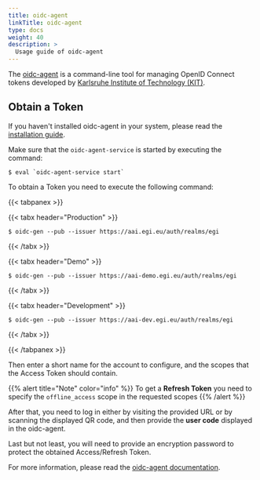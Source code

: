 ```yaml
---
title: oidc-agent
linkTitle: oidc-agent
type: docs
weight: 40
description: >
  Usage guide of oidc-agent
---
```


The [oidc-agent](https://github.com/indigo-dc/oidc-agent) is a command-line tool
for managing OpenID Connect tokens developed by
[Karlsruhe Institute of Technology (KIT)](https://www.kit.edu/).

## Obtain a Token

If you haven't installed oidc-agent in your system, please read the
[installation guide](https://indigo-dc.gitbook.io/oidc-agent/installation).

Make sure that the `oidc-agent-service` is started by executing the command:

```shell
$ eval `oidc-agent-service start`
```

To obtain a Token you need to execute the following command:

{{< tabpanex >}}

{{< tabx header="Production" >}}

```shell
$ oidc-gen --pub --issuer https://aai.egi.eu/auth/realms/egi
```

{{< /tabx >}}

{{< tabx header="Demo" >}}

```shell
$ oidc-gen --pub --issuer https://aai-demo.egi.eu/auth/realms/egi
```

{{< /tabx >}}

{{< tabx header="Development" >}}

```shell
$ oidc-gen --pub --issuer https://aai-dev.egi.eu/auth/realms/egi
```

{{< /tabx >}}

{{< /tabpanex >}}

Then enter a short name for the account to configure, and the scopes that the
Access Token should contain.

{{% alert title="Note" color="info" %}} To get a **Refresh Token** you need to
specify the `offline_access` scope in the requested scopes {{% /alert %}}

After that, you need to log in either by visiting the provided URL or by
scanning the displayed QR code, and then provide the **user code** displayed in
the oidc-agent.

Last but not least, you will need to provide an encryption password to protect
the obtained Access/Refresh Token.

For more information, please read the
[oidc-agent documentation](https://indigo-dc.gitbook.io/oidc-agent/).
